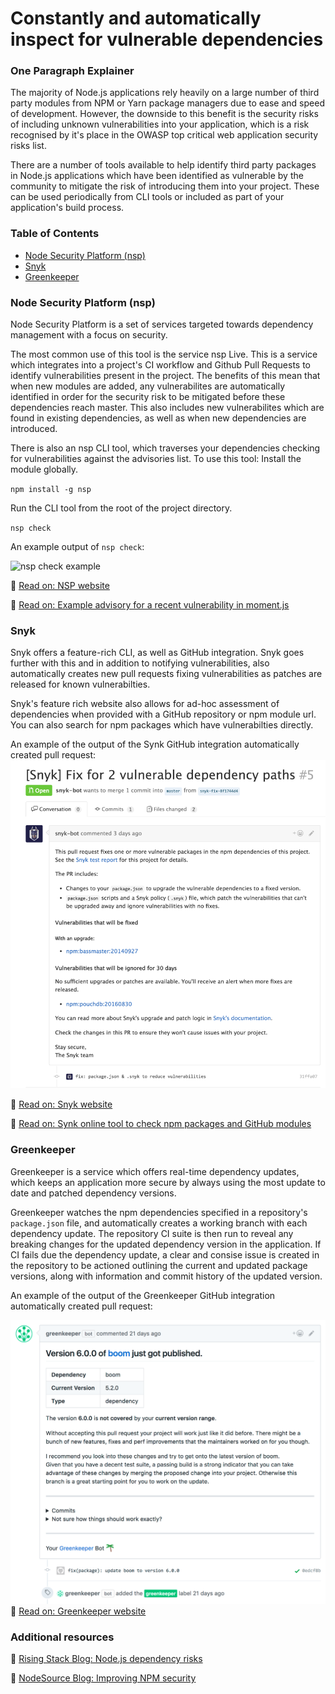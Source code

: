 # Constantly and automatically inspect for vulnerable dependencies

### One Paragraph Explainer

The majority of Node.js applications rely heavily on a large number of third party modules from  NPM or Yarn package managers due to ease and speed of development. However, the downside to this benefit is the security risks of including unknown vulnerabilities into your application, which is a risk recognised by it's place in the OWASP top critical web application security risks list.

There are a number of tools available to help identify third party packages in Node.js applications which have been identified as vulnerable by the community to mitigate the risk of introducing them into your project. These can be used periodically from CLI tools or included as part of your application's build process.

### Table of Contents
- [Node Security Platform (nsp)](#node-security-platform)
- [Snyk](#snyk)
- [Greenkeeper](#greenkeeper)

### Node Security Platform (nsp)
Node Security Platform is a set of services targeted towards dependency management with a focus on security.

The most common use of this tool is the service nsp Live. This is a service which integrates into a project's CI workflow and Github Pull Requests to identify vulnerabilities present in the project. The benefits of this mean that when new modules are added, any vulnerabilites are automatically identified in order for the security risk to be mitigated before these dependencies reach master. This also includes new vulnerabilites which are found in existing dependencies, as well as when new dependencies are introduced.

There is also an nsp CLI tool, which traverses your dependencies checking for vulnerabilities against the advisories list. To use this tool:
Install the module globally.

`npm install -g nsp`

Run the CLI tool from the root of the project directory.

`nsp check`

An example output of `nsp check`:

![nsp check example](/assets/images/nsp.png)

🔗 [Read on: NSP website](https://nodesecurity.io/)

🔗 [Read on: Example advisory for a recent vulnerability in moment.js](https://nodesecurity.io/advisories/532)

### Snyk
Snyk offers a feature-rich CLI, as well as GitHub integration. Snyk goes further with this and in addition to notifying vulnerabilities, also automatically creates new pull requests fixing vulnerabilities as patches are released for known vulnerabilties.

Snyk's feature rich website also allows for ad-hoc assessment of dependencies when provided with a GitHub repository or npm module url. You can also search for npm packages which have vulnerabilties directly.

An example of the output of the Synk GitHub integration automatically created pull request:
![synk GitHub example](/assets/images/snyk.png)

🔗 [Read on: Snyk website](https://snyk.io/)

🔗 [Read on: Synk online tool to check npm packages and GitHub modules](https://snyk.io/test)

### Greenkeeper
Greenkeeper is a service which offers real-time dependency updates, which keeps an application more secure by always using the most update to date and patched dependency versions.

Greenkeeper watches the npm dependencies specified in a repository's `package.json` file, and automatically creates a working branch with each dependency update. The repository CI suite is then run to reveal any breaking changes for the updated dependency version in the application. If CI fails due the dependency update, a clear and consise issue is created in the repository to be actioned outlining the current and updated package versions, along with information and commit history of the updated version.

An example of the output of the Greenkeeper GitHub integration automatically created pull request:

![synk github example](/assets/images/greenkeeper.png)
🔗 [Read on: Greenkeeper website](https://greenkeeper.io/)

### Additional resources

🔗 [Rising Stack Blog: Node.js dependency risks](https://blog.risingstack.com/controlling-node-js-security-risk-npm-dependencies/)

🔗 [NodeSource Blog: Improving NPM security](https://nodesource.com/blog/how-to-reduce-risk-and-improve-security-around-npm)
